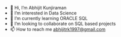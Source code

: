 - 👋 Hi, I’m Abhijit Kunjiraman
- 👀 I’m interested in Data Science
- 🌱 I’m currently learning ORACLE SQL
- 💞️ I’m looking to collaborate on SQL based projects
- 📫 How to reach me abhijitrk1997@gmail.com

<!---
Abhijitrk97/Abhijitrk97 is a ✨ special ✨ repository because its `README.md` (this file) appears on your GitHub profile.
You can click the Preview link to take a look at your changes.
--->
